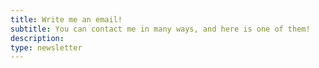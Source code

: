 ```yaml
---
title: Write me an email!
subtitle: You can contact me in many ways, and here is one of them!
description:
type: newsletter
---
```

